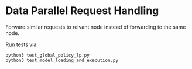 # Data Parallel Request Handling

Forward similar requests to relvant node instead of forwarding to the same node.

Run tests via 
```
python3 test_global_policy_lp.py
python3 test_model_loading_and_execution.py
```

